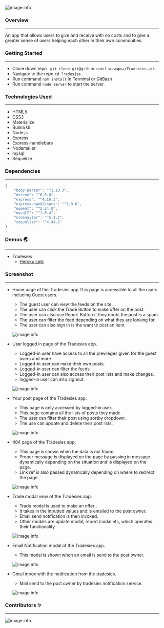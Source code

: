![image info](./public/styles/images/logo.png)

### Overview
---
An app that allows users to give and receive with no costs and to give a greater sense of users helping each other in their own communities.

### Getting Started
---
* Clone down repo ``` git clone git@github.com:liaswapna/Tradesies.git```.
* Navigate to the repo ```cd Tradesies```.
* Run command ```npm install``` in Terminal or GitBash
* Run command ```node server``` to start the server.

### Technologies Used
---
* HTML5
* CSS3
* Materialize
* Bulma UI
* Node.js
* Express
* Express-handlebars
* Nodemailer
* mysql
* Sequelize

### Dependencies
---
```js
{
    "body-parser": "^1.18.3",
    "dotenv": "^6.0.0",
    "express": "^4.16.3",
    "express-handlebars": "^3.0.0",
    "moment": "^2.24.0",
    "mysql2": "^1.6.4",
    "nodemailer": "^5.1.1",
    "sequelize": "^4.41.2"
}
```

### Demos :earth_asia:
---
* Tradesies
    * [Heroku Link](https://tradesies-app.herokuapp.com)

### Screenshot
---
*   Home page of the Tradesies app.This page is accessible to all the users including Guest users.
    *   The guest user can view the feeds on the site.
    *   The user can click the Trade Button to make offer on the post.
    *   The user can also use Report Button if they doubt the post is a spam.
    *   The user can filter the feed depending on what they are looking for.
    *   The user can also sign in is the want to post an item.

    ![image info](./public/styles/images/homePage.png)
*   User logged in page of the Tradesies app.
    *   Logged-in user have access to all the previleges given for the guest users and  more
    *   Logged-in user can make their own posts.
    *   Logged-in user can filter the feeds
    *   Logged-in user can also access their post lists and make changes.
    *   logged-in user can also signout.

    ![image info](./public/styles/images/userPage.png)
*   Your post page of the Tradesies app.
    *   This page is only accessed by logged-in user.
    *   This page contains all the lists of posts they made.
    *   The user can filter their post using sortby dropdown.
    *   The use can update and delete their post lists.

    ![image info](./public/styles/images/yourPostPage.png)
*   404 page of the Tradesies app.
    *   This page is shown when the data is not found 
    *   Proper message is displayed on the page by passing in message dynamically depending on the situation and is displayed on the page.
    *   Link ref is also passed dynamically depending on where to redirect the page.

    ![image info](./public/styles/images/404Page.png)
*   Trade modal view of the Tradesies app.
    *  Trade modal is used to make an offer .
    *  It takes in the inputted values and is emailed to the post owner.
    *   Email send notification is then invoked.
    *   Other modals are update modal, report modal etc, which operates their functionality

    ![image info](./public/styles/images/modalView.png)
*   Email Notification modal of the Tradesies app.
    *   This modal is shown when an email is send to the post owner.

    ![image info](./public/styles/images/emailmodal.png)
*   Gmail inbox with the notification from the tradesies.
    *   Mail send to the post owner by tradesies 
    notification service.
    
    ![image info](./public/styles/images/email.png)


### Contributors :sparkles:
---

![image info](./public/styles/images/contributors.png)
